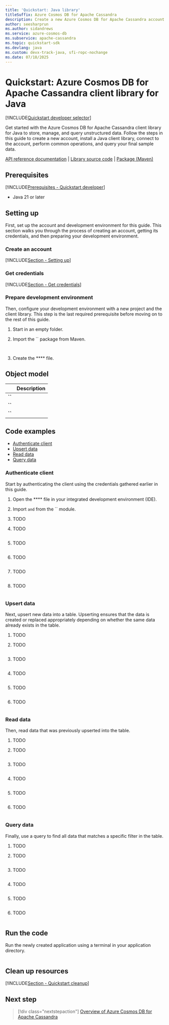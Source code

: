 ```yaml
---
title: 'Quickstart: Java library'
titleSuffix: Azure Cosmos DB for Apache Cassandra
description: Create a new Azure Cosmos DB for Apache Cassandra account and connect using the Java library in this quickstart.
author: seesharprun
ms.author: sidandrews
ms.service: azure-cosmos-db
ms.subservice: apache-cassandra
ms.topic: quickstart-sdk
ms.devlang: java
ms.custom: devx-track-java, sfi-ropc-nochange
ms.date: 07/18/2025
---
```


# Quickstart: Azure Cosmos DB for Apache Cassandra client library for Java

[!INCLUDE[Quickstart developer selector](includes/selector-quickstart-developer.md)]

Get started with the Azure Cosmos DB for Apache Cassandra client library for Java to store, manage, and query unstructured data. Follow the steps in this guide to create a new account, install a Java client library, connect to the account, perform common operations, and query your final sample data.

[API reference documentation]() | [Library source code]() | [Package (Maven)]()

## Prerequisites

[!INCLUDE[Prerequisites - Quickstart developer](../includes/prerequisites-quickstart-developer.md)]

- Java 21 or later

## Setting up

First, set up the account and development environment for this guide. This section walks you through the process of creating an account, getting its credentials, and then preparing your development environment.

### Create an account

[!INCLUDE[Section - Setting up](includes/section-quickstart-provision.md)]

### Get credentials

[!INCLUDE[Section - Get credentials](includes/section-quickstart-credentials.md)]

### Prepare development environment

Then, configure your development environment with a new project and the client library. This step is the last required prerequisite before moving on to the rest of this guide.

1. Start in an empty folder.

1. Import the `` package from Maven.

    ```bash
     
    ```

1. Create the **** file.

## Object model

| | Description |
| --- | --- |
| **``** | |
| **``** | |
| **``** | |

## Code examples

- [Authenticate client](#authenticate-client)
- [Upsert data](#upsert-data)
- [Read data](#read-data)
- [Query data](#query-data)

### Authenticate client

Start by authenticating the client using the credentials gathered earlier in this guide.

1. Open the **** file in your integrated development environment (IDE).

1. Import `` and `` from the `` module.

1. TODO

1. TODO

    ```java
    
    ```

1. TODO

    ```java
    
    ```

1. TODO

    ```java
    
    ```

1. TODO

    ```java
    
    ```

1. TODO

    ```java
    
    ```

### Upsert data

Next, upsert new data into a table. Upserting ensures that the data is created or replaced appropriately depending on whether the same data already exists in the table.

1. TODO

1. TODO

    ```java
    
    ```

1. TODO

    ```java
    
    ```

1. TODO

    ```java
    
    ```

1. TODO

    ```java
    
    ```

1. TODO

    ```java
    
    ```

### Read data

Then, read data that was previously upserted into the table.

1. TODO

1. TODO

    ```java
    
    ```

1. TODO

    ```java
    
    ```

1. TODO

    ```java
    
    ```

1. TODO

    ```java
    
    ```

1. TODO

    ```java
    
    ```

### Query data

Finally, use a query to find all data that matches a specific filter in the table.

1. TODO

1. TODO

    ```java
    
    ```

1. TODO

    ```java
    
    ```

1. TODO

    ```java
    
    ```

1. TODO

    ```java
    
    ```

1. TODO

    ```java
    
    ```

## Run the code

Run the newly created application using a terminal in your application directory.

```bash

```

## Clean up resources

[!INCLUDE[Section - Quickstart cleanup](includes/section-quickstart-credentials.md)]

## Next step

> [!div class="nextstepaction"]
> [Overview of Azure Cosmos DB for Apache Cassandra](introduction.md)
